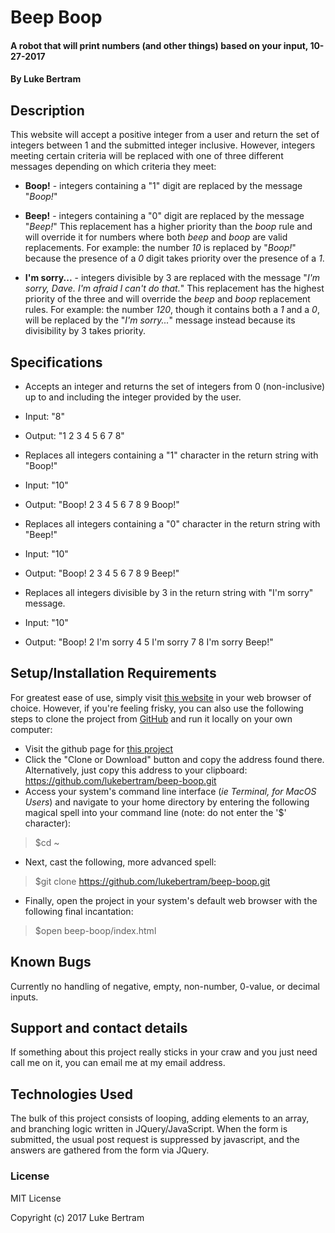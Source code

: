 # Beep Boop

#### A robot that will print numbers (and other things) based on your input, 10-27-2017

#### By Luke Bertram

## Description

This website will accept a positive integer from a user and return the set of integers between 1 and the submitted integer inclusive. However, integers meeting certain criteria will be replaced with one of three different messages depending on which criteria they meet:

* **Boop!** - integers containing a "1" digit are replaced by the message "_Boop!_"

* **Beep!** - integers containing a "0" digit are replaced by the message "_Beep!_" This replacement has a higher priority than the _boop_ rule and will override it for numbers where both _beep_ and _boop_ are valid replacements. For example: the number _10_ is replaced by "_Boop!_" because the presence of a _0_ digit takes priority over the presence of a _1_.

* **I'm sorry...** - integers divisible by 3 are replaced with the message "_I'm sorry, Dave. I'm afraid I can't do that._" This replacement has the highest priority of the three and will override the _beep_ and _boop_ replacement rules. For example: the number _120_, though it contains both a _1_ and a _0_, will be replaced by the "_I'm sorry..._" message instead because its divisibility by 3 takes priority.

## Specifications

* Accepts an integer and returns the set of integers from 0 (non-inclusive) up to and including the integer provided by the user.  
 * Input: "8"
 * Output: "1 2 3 4 5 6 7 8"


* Replaces all integers containing a "1" character in the return string with "Boop!"  
 * Input: "10"
 * Output: "Boop! 2 3 4 5 6 7 8 9 Boop!"


* Replaces all integers containing a "0" character in the return string with "Beep!"
 * Input: "10"
 * Output: "Boop! 2 3 4 5 6 7 8 9 Beep!"


* Replaces all integers divisible by 3 in the return string with "I'm sorry" message.
 * Input: "10"
 * Output: "Boop! 2 I'm sorry 4 5 I'm sorry 7 8 I'm sorry Beep!"


 ## Setup/Installation Requirements

 For greatest ease of use, simply visit [this website](http://lukebertram.github.io/beep-boop) in your web browser of choice. However, if you're feeling frisky, you can also use the following steps to clone the project from [GitHub](http://github.com) and run it locally on your own computer:

 * Visit the github page for [this project](http://github.com/lukebertram/beep-boop)
 * Click the "Clone or Download" button and copy the address found there. Alternatively, just copy this address to your clipboard: https://github.com/lukebertram/beep-boop.git
 * Access your system's command line interface (_ie Terminal, for MacOS Users_) and navigate to your home directory by entering the following magical spell into your command line (note: do not enter the '$' character):
 >$cd ~

 * Next, cast the following, more advanced spell:  
 >$git clone https://github.com/lukebertram/beep-boop.git

 * Finally, open the project in your system's default web browser with the following final incantation:
 >$open beep-boop/index.html


## Known Bugs

Currently no handling of negative, empty, non-number, 0-value, or decimal inputs.

## Support and contact details

If something about this project really sticks in your craw and you just need call me on it, you can email me at my email address.

## Technologies Used

The bulk of this project consists of looping, adding elements to an array, and branching logic written in JQuery/JavaScript. When the form is submitted, the usual post request is suppressed by javascript, and the answers are gathered from the form via JQuery.

### License

MIT License

Copyright (c) 2017 Luke Bertram
